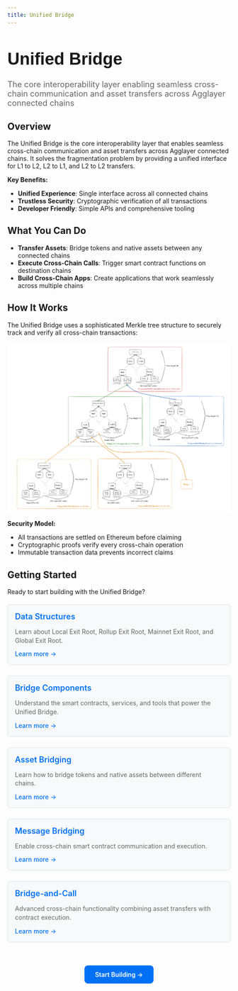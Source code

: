 ```yaml
---
title: Unified Bridge
---
```


<!-- Page Header Component -->
<h1 style="text-align: left; font-size: 38px; font-weight: 700; font-family: 'Inter Tight', sans-serif;">
  Unified Bridge
</h1>

<div style="text-align: left; margin: 0.5rem 0;">
  <p style="font-size: 18px; color: #666; max-width: 600px; margin: 0;">
    The core interoperability layer enabling seamless cross-chain communication and asset transfers across Agglayer connected chains
  </p>
</div>

## Overview

The Unified Bridge is the core interoperability layer that enables seamless cross-chain communication and asset transfers across Agglayer connected chains. It solves the fragmentation problem by providing a unified interface for L1 to L2, L2 to L1, and L2 to L2 transfers.

**Key Benefits:**

- **Unified Experience**: Single interface across all connected chains
- **Trustless Security**: Cryptographic verification of all transactions
- **Developer Friendly**: Simple APIs and comprehensive tooling

## What You Can Do

- **Transfer Assets**: Bridge tokens and native assets between any connected chains
- **Execute Cross-Chain Calls**: Trigger smart contract functions on destination chains
- **Build Cross-Chain Apps**: Create applications that work seamlessly across multiple chains

## How It Works

The Unified Bridge uses a sophisticated Merkle tree structure to securely track and verify all cross-chain transactions:

![Unified Bridge Data Structure](../../img/agglayer/UnifiedBridgeTree.png)

**Security Model:**

- All transactions are settled on Ethereum before claiming
- Cryptographic proofs verify every cross-chain operation  
- Immutable transaction data prevents incorrect claims

## Getting Started

Ready to start building with the Unified Bridge?

<div style="display: flex; flex-direction: column; gap: 1rem; max-width: 800px; margin: 1rem 0;">

  <!-- Data Structures Card -->
  <div style="background: #f8f9fa; border: 1px solid #dee2e6; border-radius: 6px; padding: 1rem 1rem; margin: 0.25rem 0;">
    <h3 style="color: #0071F7; margin: 0 0 0.5rem 0; font-size: 18px; font-weight: 600;">
      Data Structures
    </h3>
    <p style="color: #666; margin-bottom: 0.75rem; line-height: 1.4; font-size: 14px;">
      Learn about Local Exit Root, Rollup Exit Root, Mainnet Exit Root, and Global Exit Root.
    </p>
    <a href="/agglayer/core-concepts/unified-bridge/data-structures/" style="color: #0071F7; text-decoration: none; font-weight: 500; font-size: 14px;">
      Learn more →
    </a>
  </div>

  <!-- Bridge Components Card -->
  <div style="background: #f8f9fa; border: 1px solid #dee2e6; border-radius: 6px; padding: 1rem 1rem; margin: 0.25rem 0;">
    <h3 style="color: #0071F7; margin: 0 0 0.5rem 0; font-size: 18px; font-weight: 600;">
      Bridge Components
    </h3>
    <p style="color: #666; margin-bottom: 0.75rem; line-height: 1.4; font-size: 14px;">
      Understand the smart contracts, services, and tools that power the Unified Bridge.
    </p>
    <a href="/agglayer/core-concepts/unified-bridge/bridge-components/" style="color: #0071F7; text-decoration: none; font-weight: 500; font-size: 14px;">
      Learn more →
    </a>
  </div>

  <!-- Asset Bridging Card -->
  <div style="background: #f8f9fa; border: 1px solid #dee2e6; border-radius: 6px; padding: 1rem 1rem; margin: 0.25rem 0;">
    <h3 style="color: #0071F7; margin: 0 0 0.5rem 0; font-size: 18px; font-weight: 600;">
      Asset Bridging
    </h3>
    <p style="color: #666; margin-bottom: 0.75rem; line-height: 1.4; font-size: 14px;">
      Learn how to bridge tokens and native assets between different chains.
    </p>
    <a href="/agglayer/core-concepts/unified-bridge/asset-bridging/" style="color: #0071F7; text-decoration: none; font-weight: 500; font-size: 14px;">
      Learn more →
    </a>
  </div>

  <!-- Message Bridging Card -->
  <div style="background: #f8f9fa; border: 1px solid #dee2e6; border-radius: 6px; padding: 1rem 1rem; margin: 0.25rem 0;">
    <h3 style="color: #0071F7; margin: 0 0 0.5rem 0; font-size: 18px; font-weight: 600;">
      Message Bridging
    </h3>
    <p style="color: #666; margin-bottom: 0.75rem; line-height: 1.4; font-size: 14px;">
      Enable cross-chain smart contract communication and execution.
    </p>
    <a href="/agglayer/core-concepts/unified-bridge/message-bridging/" style="color: #0071F7; text-decoration: none; font-weight: 500; font-size: 14px;">
      Learn more →
    </a>
  </div>

  <!-- Bridge-and-Call Card -->
  <div style="background: #f8f9fa; border: 1px solid #dee2e6; border-radius: 6px; padding: 1rem 1rem; margin: 0.25rem 0;">
    <h3 style="color: #0071F7; margin: 0 0 0.5rem 0; font-size: 18px; font-weight: 600;">
      Bridge-and-Call
    </h3>
    <p style="color: #666; margin-bottom: 0.75rem; line-height: 1.4; font-size: 14px;">
      Advanced cross-chain functionality combining asset transfers with contract execution.
    </p>
    <a href="/agglayer/core-concepts/unified-bridge/bridge-and-call/" style="color: #0071F7; text-decoration: none; font-weight: 500; font-size: 14px;">
      Learn more →
    </a>
  </div>


</div>

<!-- CTA Button Component -->
<div style="text-align: center; margin: 3rem 0;">
  <a href="/agglayer/get-started/quickstart/" style="background: #0071F7; color: white; padding: 12px 24px; border-radius: 8px; text-decoration: none; font-weight: 600; display: inline-block;">
    Start Building →
  </a>
</div>